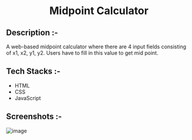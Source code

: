 # <p align="center">Midpoint Calculator</p>

## Description :-

A web-based midpoint calculator where there are 4 input fields consisting of x1, x2, y1, y2.
Users have to fill in this value to get mid point.

## Tech Stacks :-

- HTML
- CSS
- JavaScript

## Screenshots :-

![image](https://github.com/Rakesh9100/CalcDiverse/assets/73993775/99cef613-9c20-4a18-b92b-dcd769b43e96)
